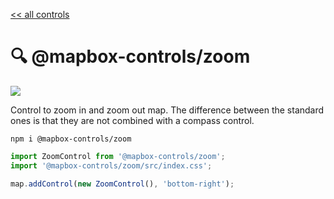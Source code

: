 [<< all controls](/README.md)

# 🔍 @mapbox-controls/zoom

![](https://github.com/korywka/mapbox-controls/assets/988471/6f02cf18-765c-47c0-821c-5cb741d34972)

Control to zoom in and zoom out map. The difference between the standard ones is that they are not combined with a compass control.

```
npm i @mapbox-controls/zoom
```

```js
import ZoomControl from '@mapbox-controls/zoom';
import '@mapbox-controls/zoom/src/index.css';

map.addControl(new ZoomControl(), 'bottom-right');
```
